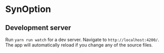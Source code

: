 # SynOption

## Development server

Run `yarn run watch` for a dev server. Navigate to `http://localhost:4200/`. The app will automatically reload if you change any of the source files.
